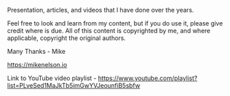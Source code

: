 Presentation, articles, and videos that I have done over the years.<br>

Feel free to look and learn from my content, but if you do use it, please give credit where is due.
All of this content is copyrighted by me, and where applicable, copyright the original authors.

Many Thanks - Mike

https://mikenelson.io


Link to YouTube video playlist - https://www.youtube.com/playlist?list=PLveSed1MaJkTb5imGwYVJeounfiB5sbfw 
